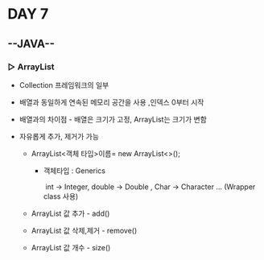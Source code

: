 # DAY 7

## --JAVA--

### ▷ ArrayList

- Collection 프레임워크의 일부 

- 배열과 동일하게 연속된 메모리 공간을 사용 ,인덱스 0부터 시작

- 배열과의 차이점 - 배열은 크기가 고정, ArrayList는 크기가 변함

- 자유롭게 추가, 제거가 가능

  - ArrayList<객체 타입>이름= new ArrayList<>();

    - 객체타입 : Generics 

      ​         int   ->  Integer, double -> Double , Char  -> Character ... (Wrapper class 사용)

  - ArrayList 값 추가 - add()
  - ArrayList 값 삭제,제거 - remove()
  - ArrayList 값 개수 -  size()
  
  ​    

